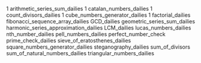 1 arithmetic_series_sum_dailies
1 catalan_numbers_dailies
1 count_divisors_dailies
1 cube_numbers_generator_dailies
1 factorial_dailies
fibonacci_sequence_array_dailies
GCD_dailies
geometric_series_sum_dailies
harmonic_series_approximation_dailies
LCM_dailies
lucas_numbers_dailies
nth_number_dailies
pell_numbers_dailies
perfect_number_check
prime_check_dailies
sieve_of_eratosthenes_dailies
square_numbers_generator_dailies
steganography_dailies
sum_of_divisors
sum_of_natural_numbers_dailies
triangular_numbers_dailies
